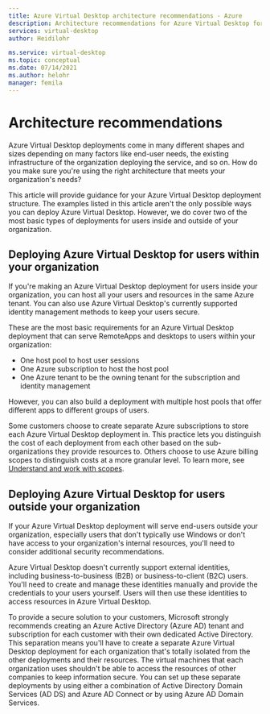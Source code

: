 ```yaml
---
title: Azure Virtual Desktop architecture recommendations - Azure
description: Architecture recommendations for Azure Virtual Desktop for app developers.
services: virtual-desktop
author: Heidilohr

ms.service: virtual-desktop
ms.topic: conceptual
ms.date: 07/14/2021
ms.author: helohr
manager: femila
---
```


# Architecture recommendations

Azure Virtual Desktop deployments come in many different shapes and sizes depending on many factors like end-user needs, the existing infrastructure of the organization deploying the service, and so on. How do you make sure you're using the right architecture that meets your organization's needs?

This article will provide guidance for your Azure Virtual Desktop deployment structure. The examples listed in this article aren't the only possible ways you can deploy Azure Virtual Desktop. However, we do cover two of the most basic types of deployments for users inside and outside of your organization.

## Deploying Azure Virtual Desktop for users within your organization

If you're making an Azure Virtual Desktop deployment for users inside your organization, you can host all your users and resources in the same Azure tenant. You can also use Azure Virtual Desktop's currently supported identity management methods to keep your users secure.

These are the most basic requirements for an Azure Virtual Desktop deployment that can serve RemoteApps and desktops to users within your organization:

- One host pool to host user sessions
- One Azure subscription to host the host pool
- One Azure tenant to be the owning tenant for the subscription and identity management

However, you can also build a deployment with multiple host pools that offer different apps to different groups of users.

Some customers choose to create separate Azure subscriptions to store each Azure Virtual Desktop deployment in. This practice lets you distinguish the cost of each deployment from each other based on the sub-organizations they provide resources to. Others choose to use Azure billing scopes to distinguish costs at a more granular level. To learn more, see [Understand and work with scopes](../../cost-management-billing/costs/understand-work-scopes.md).

## Deploying Azure Virtual Desktop for users outside your organization

If your Azure Virtual Desktop deployment will serve end-users outside your organization, especially users that don't typically use Windows or don't have access to your organization's internal resources, you'll need to consider additional security recommendations.

Azure Virtual Desktop doesn't currently support external identities, including business-to-business (B2B) or business-to-client (B2C) users. You'll need to create and manage these identities manually and provide the credentials to your users yourself. Users will then use these identities to access resources in Azure Virtual Desktop.

To provide a secure solution to your customers, Microsoft strongly recommends creating an Azure Active Directory (Azure AD) tenant and subscription for each customer with their own dedicated Active Directory. This separation means you'll have to create a separate Azure Virtual Desktop deployment for each organization that's totally isolated from the other deployments and their resources. The virtual machines that each organization uses shouldn't be able to access the resources of other companies to keep information secure. You can set up these separate deployments by using either a combination of Active Directory Domain Services (AD DS) and Azure AD Connect or by using Azure AD Domain Services.
